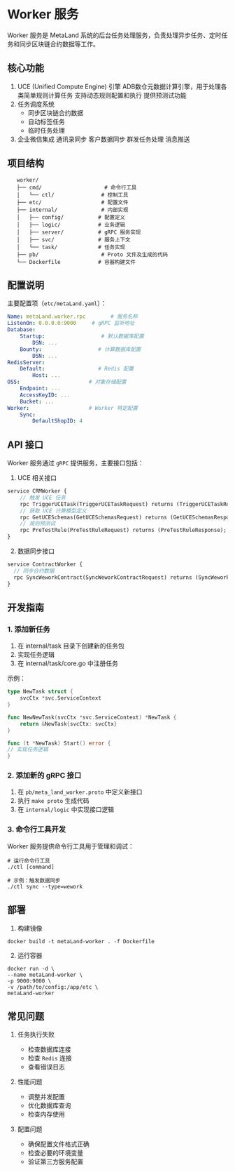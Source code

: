 # Worker 服务
Worker 服务是 MetaLand 系统的后台任务处理服务，负责处理异步任务、定时任务和同步区块链合约数据等工作。

## 核心功能
1. UCE (Unified Compute Engine) 引擎
   ADB数仓元数据计算引擎，用于处理各类简单规则计算任务
   支持动态规则配置和执行
   提供预测试功能
2. 任务调度系统
   - 同步区块链合约数据
   - 自动标签任务
   - 临时任务处理
3. 企业微信集成
   通讯录同步
   客户数据同步
   群发任务处理
   消息推送

## 项目结构
```text
   worker/
   ├── cmd/                    # 命令行工具
   │   └── ctl/               # 控制工具
   ├── etc/                   # 配置文件
   ├── internal/              # 内部实现
   │   ├── config/           # 配置定义
   │   ├── logic/            # 业务逻辑
   │   ├── server/           # gRPC 服务实现
   │   ├── svc/              # 服务上下文
   │   └── task/             # 任务实现
   ├── pb/                    # Proto 文件及生成的代码
   └── Dockerfile            # 容器构建文件
```

##   配置说明
主要配置项（`etc/metaLand.yaml`）：
```yaml
Name: metaLand.worker.rpc        # 服务名称
ListenOn: 0.0.0.0:9000     # gRPC 监听地址
Database:
    Startup:                  # 默认数据库配置
        DSN: ...
    Bounty:                  # 计算数据库配置
        DSN: ...
RedisServer:
    Default:                 # Redis 配置
        Host: ...
OSS:                      # 对象存储配置
    Endpoint: ...
    AccessKeyID: ...
    Bucket: ...
Worker:                   # Worker 特定配置
    Sync:
        DefaultShopID: 4
```

## API 接口
Worker 服务通过 `gRPC` 提供服务，主要接口包括：

1. UCE 相关接口
```protobuf
service CRMWorker {
    // 触发 UCE 任务
    rpc TriggerUCETask(TriggerUCETaskRequest) returns (TriggerUCETaskResponse);
    // 获取 UCE 计算模型定义
    rpc GetUCESchemas(GetUCESchemasRequest) returns (GetUCESchemasResponse);
    // 规则预测试
    rpc PreTestRule(PreTestRuleRequest) returns (PreTestRuleResponse);
}
```

2. 数据同步接口
```protobuf
service ContractWorker {
  // 同步合约数据
  rpc SyncWeworkContract(SyncWeworkContractRequest) returns (SyncWeworkContractResponse);
}
```

## 开发指南

### 1. 添加新任务
1. 在 internal/task 目录下创建新的任务包
2. 实现任务逻辑
3. 在 internal/task/core.go 中注册任务
   
示例：
```go
type NewTask struct {
    svcCtx *svc.ServiceContext
}

func NewNewTask(svcCtx *svc.ServiceContext) *NewTask {
    return &NewTask{svcCtx: svcCtx}
}

func (t *NewTask) Start() error {
// 实现任务逻辑
}
```

### 2. 添加新的 gRPC 接口
1. 在 `pb/meta_land_worker.proto` 中定义新接口
2. 执行 `make proto` 生成代码
3. 在 `internal/logic` 中实现接口逻辑

### 3. 命令行工具开发
   Worker 服务提供命令行工具用于管理和调试：

```shell
# 运行命令行工具
./ctl [command]

# 示例：触发数据同步
./ctl sync --type=wework
```

## 部署
1. 构建镜像 
```shell
docker build -t metaLand-worker . -f Dockerfile
```

2. 运行容器
```shell
docker run -d \
--name metaLand-worker \
-p 9000:9000 \
-v /path/to/config:/app/etc \
metaLand-worker
```

## 常见问题
1. 任务执行失败
    - 检查数据库连接
    - 检查 `Redis` 连接
    - 查看错误日志

2. 性能问题
   - 调整并发配置
   - 优化数据库查询
   - 检查内存使用

3. 配置问题
   - 确保配置文件格式正确
   - 检查必要的环境变量
   - 验证第三方服务配置

